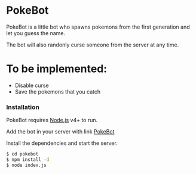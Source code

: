 # PokeBot

PokeBot is a little bot who spawns pokemons from the first generation and let you guess the name.

The bot will also randonly curse someone from the server at any time.

# To be implemented:

  - Disable curse 
  - Save the pokemons that you catch

### Installation

PokeBot requires [Node.js](https://nodejs.org/) v4+ to run.

Add the bot in your server with link [PokeBot]([Node.js](https://nodejs.org/))

Install the dependencies and start the server.

```sh
$ cd pokebot
$ npm install -d
$ node index.js
```
